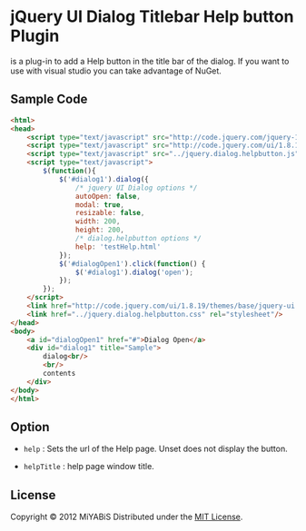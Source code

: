 jQuery UI Dialog Titlebar Help button Plugin
======================

is a plug-in to add a Help button in the title bar of the dialog.
If you want to use with visual studio you can take advantage of NuGet.

Sample Code
----------

``` html
<html>
<head>
	<script type="text/javascript" src="http://code.jquery.com/jquery-1.7.2.min.js"></script>
	<script type="text/javascript" src="http://code.jquery.com/ui/1.8.19/jquery-ui.min.js"></script>
	<script type="text/javascript" src="../jquery.dialog.helpbutton.js"></script>
	<script type="text/javascript">
		$(function(){
			$('#dialog1').dialog({
				/* jquery UI Dialog options */
				autoOpen: false,
				modal: true,
				resizable: false,
				width: 200,
				height: 200,
				/* dialog.helpbutton options */
				help: 'testHelp.html'
			});
			$('#dialogOpen1').click(function() {
				$('#dialog1').dialog('open');
			});
		});
	</script>
	<link href="http://code.jquery.com/ui/1.8.19/themes/base/jquery-ui.css" rel="stylesheet"/>
	<link href="../jquery.dialog.helpbutton.css" rel="stylesheet"/>
</head>
<body>
	<a id="dialogOpen1" href="#">Dialog Open</a>
	<div id="dialog1" title="Sample">
		dialog<br/>
		<br/>
		contents
	</div>
</body>
</html>
```

Option
----------
+   `help` :
    Sets the url of the Help page.
    Unset does not display the button.
    
+   `helpTitle` :
    help page window title.

License
----------
Copyright &copy; 2012 MiYABiS
Distributed under the [MIT License][mit].
 
[MIT]: http://www.opensource.org/licenses/mit-license.php
